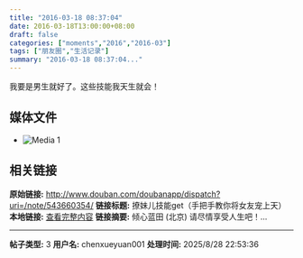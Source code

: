 ```yaml
---
title: "2016-03-18 08:37:04"
date: 2016-03-18T13:00:00+08:00
draft: false
categories: ["moments","2016","2016-03"]
tags: ["朋友圈","生活记录"]
summary: "2016-03-18 08:37:04..."
---
```


我要是男生就好了。这些技能我天生就会！

## 媒体文件

- ![Media 1](/Moments/photos/2016-03-18/201603180837040.jpg)

## 相关链接

**原始链接:** http://www.douban.com/doubanapp/dispatch?uri=/note/543660354/
**链接标题:** 撩妹儿技能get（手把手教你将女友宠上天）
**本地链接:** [查看完整内容](/link_content/2016/03/2016-03-18-3/link_content/)
**链接摘要:** 倾心蓝田
        (北京)
    请尽情享受人生吧！...

---

**帖子类型:** 3
**用户名:** chenxueyuan001
**处理时间:** 2025/8/28 22:53:36